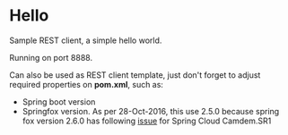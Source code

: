 # Hello
Sample REST client, a simple hello world.

Running on port 8888.

Can also be used as REST client template, just don't forget to adjust required properties on **pom.xml**, such as:

 - Spring boot version
 - Springfox version. As per 28-Oct-2016, this use 2.5.0 because spring fox version 2.6.0 has following [issue](https://github.com/spring-cloud/spring-cloud-netflix/issues/1398) for Spring Cloud Camdem.SR1
